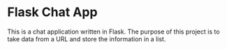 # Flask Chat App

This is a chat application written in Flask. The purpose of this project is to
take data from a URL and store the information in a list.